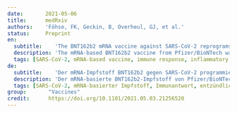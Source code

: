 ```yaml
---
date:       2021-05-06
title:      medRxiv
authors:    'Föhse, FK, Geckin, B, Overheul, GJ, et al.'
status:     Preprint
en:
  subtitle:    'The BNT162b2 mRNA vaccine against SARS-CoV-2 reprograms both adaptive and innate immune responses'
  description: 'The mRNA-based BNT162b2 vaccine from Pfizer/BioNTech was the first registered COVID-19 vaccine and has been shown to be up to 95% effective in preventing SARS-CoV-2 infections. Little is known about the broad effects of the new class of mRNA vaccines, especially whether they have combined effects on innate and adaptive immune responses. Here we confirmed that BNT162b2 vaccination of healthy individuals induced effective humoral and cellular immunity against several SARS-CoV-2 variants. Interestingly, however, the BNT162b2 vaccine also modulated the production of inflammatory cytokines by innate immune cells upon stimulation with both specific (SARS-CoV-2) and non-specific (viral, fungal and bacterial) stimuli. The response of innate immune cells to TLR4 and TLR7/8 ligands was lower after BNT162b2 vaccination, while fungi-induced cytokine responses were stronger. In conclusion, the mRNA BNT162b2 vaccine induces complex functional reprogramming of innate immune responses, which should be considered in the development and use of this new class of vaccines.'
  tags: [SARS-CoV-2, mRNA-based vaccine, immune response, inflammatory cytokines]
de: 
  subtitle:    'Der mRNA-Impfstoff BNT162b2 gegen SARS-CoV-2 programmiert sowohl die adaptive als auch die angeborene Immunantwort um'
  description: 'Der mRNA-basierte BNT162b2-Impfstoff von Pfizer/BioNTech war der erste zugelassene COVID-19-Impfstoff und hat sich bei der Prävention von SARS-CoV-2-Infektionen als bis zu 95 % wirksam erwiesen. Über die breite Wirkung der neuen Klasse von mRNA-Impfstoffen ist wenig bekannt, insbesondere darüber, ob sie kombinierte Wirkungen auf angeborene und adaptive Immunantworten haben. Hier konnten wir bestätigen, dass die BNT162b2-Impfung gesunder Personen eine wirksame humorale und zelluläre Immunität gegen mehrere SARS-CoV-2-Varianten auslöst. Interessanterweise modulierte der BNT162b2-Impfstoff jedoch auch die Produktion entzündlicher Zytokine durch angeborene Immunzellen nach Stimulation mit spezifischen (SARS-CoV-2) und unspezifischen (viralen, pilzlichen und bakteriellen) Stimuli. Die Reaktion der angeborenen Immunzellen auf TLR4- und TLR7/8-Liganden war nach der BNT162b2-Impfung geringer, während die durch Pilze ausgelösten Zytokinreaktionen stärker waren. Zusammenfassend lässt sich sagen, dass der mRNA-Impfstoff BNT162b2 eine komplexe funktionelle Umprogrammierung der angeborenen Immunantworten bewirkt, was bei der Entwicklung und Verwendung dieser neuen Impfstoffklasse berücksichtigt werden sollte.'
  tags: [SARS-CoV-2, mRNA-basierter Impfstoff, Immunantwort, entzündliche Zytokine]
group:       "Vaccines"
credit:      https://doi.org/10.1101/2021.05.03.21256520
---
```

